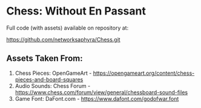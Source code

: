 # Chess: Without En Passant

Full code (with assets) available on repository at:

https://github.com/networksaphyra/Chess.git

## Assets Taken From:

1. Chess Pieces: OpenGameArt - https://opengameart.org/content/chess-pieces-and-board-squares
2. Audio Sounds: Chess Forum - https://www.chess.com/forum/view/general/chessboard-sound-files
3. Game Font: DaFont.com - https://www.dafont.com/godofwar.font

